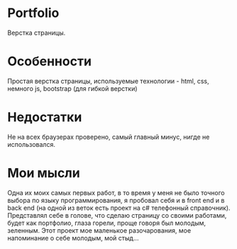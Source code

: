 # Portfolio
Верстка страницы.

# Особенности
Простая верстка страницы, используемые технологии - html, css, немного js, bootstrap (для гибкой верстки)

# Недостатки
Не на всех браузерах проверено, самый главный минус, нигде не использовался.

# Мои мысли
Одна их моих самых первых работ, в то время у меня не было точного выбора по языку программирования, я пробовал себя и в front end и в back end (на одной из веток есть проект на c# телефонный справочник). Представлял себе в голове, что сделаю страницу со своими работами, будет как портфолио, глаза горели, проще говоря был молодым, зеленным. Этот проект мое маленькое разочарования, мое напоминание о себе молодым, мой стыд...
